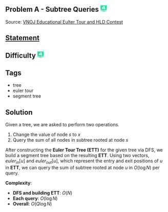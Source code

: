 ## Problem A - Subtree Queries <img src="../../../boj-icon/plat4.svg" alt="Platinum 4" width="20" height="20">
Source: [VNOJ Educational Eulter Tour and HLD Contest](https://oj.vnoi.info/contest/euler_tour)

## [Statement](https://oj.vnoi.info/problem/euler_a)

## Difficulty <img src="../../../boj-icon/plat4.svg" alt="Platinum 4" width="20" height="20">

## Tags
- tree
- euler tour
- segment tree

## Solution
Given a tree, we are asked to perform two operations.
1. Change the value of node $s$ to $x$
2. Query the sum of all nodes in subtree rooted at node $s$

After constructing the **Euler Tour Tree (ETT)** for the given tree via DFS, we build a segment tree based on the resulting **ETT**. Using two vectors, $euler_{in}[u]$ and $euler_{out}[u]$, which represent the entry and exit positions of $u$ in **ETT**, we can query the sum of subtree rooted at node $u$ in $O(\log N)$ per query.

**Complexity**: 
- **DFS and building ETT**: $O(N)$
- **Each query**: $O(\log N)$
- **Overall**: $O(Q\log N)$
